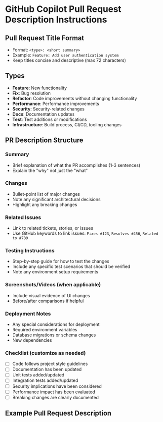 # GitHub Copilot Pull Request Description Instructions

## Pull Request Title Format

- Format: `<type>: <short summary>`
- Example: `Feature: Add user authentication system`
- Keep titles concise and descriptive (max 72 characters)

## Types

- **Feature**: New functionality
- **Fix**: Bug resolution
- **Refactor**: Code improvements without changing functionality
- **Performance**: Performance improvements
- **Security**: Security-related changes
- **Docs**: Documentation updates
- **Test**: Test additions or modifications
- **Infrastructure**: Build process, CI/CD, tooling changes

## PR Description Structure

### Summary

- Brief explanation of what the PR accomplishes (1-3 sentences)
- Explain the "why" not just the "what"

### Changes

- Bullet-point list of major changes
- Note any significant architectural decisions
- Highlight any breaking changes

### Related Issues

- Link to related tickets, stories, or issues
- Use GitHub keywords to link issues: `Fixes #123`, `Resolves #456`, `Related to #789`

### Testing Instructions

- Step-by-step guide for how to test the changes
- Include any specific test scenarios that should be verified
- Note any environment setup requirements

### Screenshots/Videos (when applicable)

- Include visual evidence of UI changes
- Before/after comparisons if helpful

### Deployment Notes

- Any special considerations for deployment
- Required environment variables
- Database migrations or schema changes
- New dependencies

### Checklist (customize as needed)

- [ ] Code follows project style guidelines
- [ ] Documentation has been updated
- [ ] Unit tests added/updated
- [ ] Integration tests added/updated
- [ ] Security implications have been considered
- [ ] Performance impact has been evaluated
- [ ] Breaking changes are clearly documented

## Example Pull Request Description

